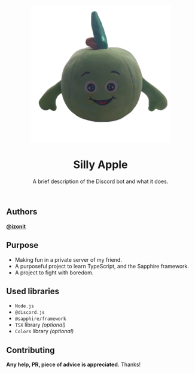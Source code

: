 <div align="center" width="200%" height="200%">

![Logo](https://github.com/izonit/sillyapple/blob/main/assets/sillyApple.png?raw=true)

# Silly Apple

A brief description of the Discord bot and what it does.

</div>
<br />

## Authors

**[@izonit](https://www.github.com/izonit)**

## Purpose
- Making fun in a private server of my friend.
- A purposeful project to learn TypeScript, and the Sapphire framework.
- A project to fight with boredom.

## Used libraries
- `Node.js`
- `@discord.js`
- `@sapphire/framework`
- `TSX` library *(optional)*
- `Colors` library *(optional)*

## Contributing
**Any help, PR, piece of advice is appreciated.** Thanks!
